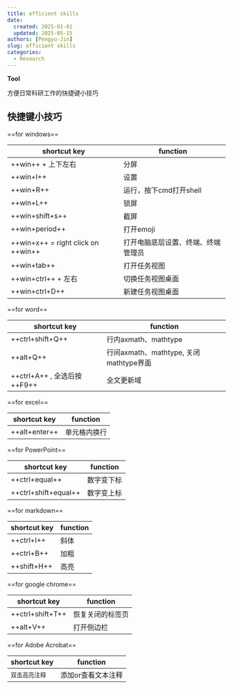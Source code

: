 ```yaml
---
title: efficient skills
date:
  created: 2025-01-01
  updated: 2025-05-15
authors: [Pengyu-Jin]
slug: efficient skills
categories:
  - Research
---
```

**Tool**

方便日常科研工作的快捷键小技巧

<!-- more -->

## 快捷键小技巧

==for windows==

| shortcut key | function |
| ----------- | --------- |
| ++win++ + 上下左右| 分屏  |
| ++win+I++   | 设置 |
| ++win+R++   | 运行，按下cmd打开shell |
| ++win+L++     | 锁屏 |
| ++win+shift+s++| 截屏 |
| ++win+period++    |打开emoji|
| ++win+x++ = right click on ++win++| 打开电脑底层设置、终端、终端管理员 |
| ++win+tab++   |打开任务视图 |
| ++win+ctrl++ + 左右|切换任务视图桌面 |
| ++win+ctrl+D++ |新建任务视图桌面 |


==for word==

| shortcut key | function |
| ----------- | --------- |
| ++ctrl+shift+Q++ | 行内axmath、mathtype |
| ++alt+Q++| 行间axmath、mathtype, 关闭mathtype界面 |
| ++ctrl+A++ , 全选后按++F9++| 全文更新域 |

==for excel==

| shortcut key | function |
| ----------- | --------- |
| ++alt+enter++| 单元格内换行 |

==for PowerPoint==

| shortcut key | function |
| ----------- | --------- |
| ++ctrl+equal++| 数字变下标 |
| ++ctrl+shift+equal++| 数字变上标 |

==for markdown==

| shortcut key | function |
| ----------- | --------- |
| ++ctrl+I++| 斜体 |
| ++ctrl+B++| 加粗 |
| ++shift+H++| 高亮 |

==for google chrome==

| shortcut key | function |
| ----------- | --------- |
| ++ctrl+shift+T++| 恢复关闭的标签页 |
|  ++alt+V++  |打开侧边栏|

==for Adobe Acrobat==

| shortcut key | function |
| ----------- | --------- |
| `双击高亮注释`| 添加or查看文本注释 |




